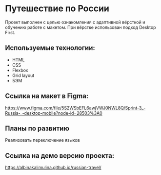# Путешествие по России

Проект выполнен с целью ознакомления с адаптивной вёрсткой и обучению работе с макетом. При вёрстке использован подход Desktop First.

## Используемые технологии: 

- HTML
- CSS
- Flexbox
- Grid layout
- БЭМ

## Ссылка на макет в Figma: 

 https://www.figma.com/file/5S2WSbEFL6awjVWJ0NWL8Q/Sprint-3_-Russia-_-desktop-mobile?node-id=28503%3A0

## Планы по развитию

Реализовать переключение языков

## Ссылка на демо версию проекта:
https://albinakalimulina.github.io/russian-travel/